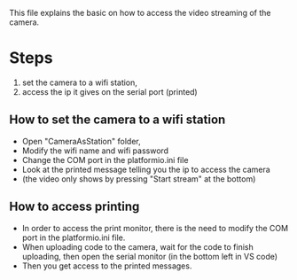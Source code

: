This file explains the basic on how to access the video streaming of the camera.


# Steps 
1) set the camera to a wifi station,
2) access the ip it gives on the serial port (printed)

## How to set the camera to a wifi station
- Open "CameraAsStation" folder,
- Modify the wifi name and wifi password
- Change the COM port in the platformio.ini file
- Look at the printed message telling you the ip to access the camera
- (the video only shows by pressing "Start stream" at the bottom) 

## How to access printing 
- In order to access the print monitor, there is the need to modify the COM port in the platformio.ini file.
- When uploading code to the camera, wait for the code to finish uploading, then open the serial monitor (in the bottom left in VS code)
- Then you get access to the printed messages.





